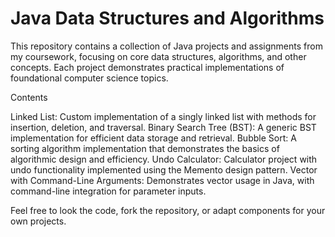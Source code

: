 # Java Data Structures and Algorithms
This repository contains a collection of Java projects and assignments from my coursework, focusing on core data structures, algorithms, and other concepts. Each project demonstrates practical implementations of foundational computer science topics.

Contents

  Linked List: Custom implementation of a singly linked list with methods for insertion, deletion, and traversal.
  Binary Search Tree (BST): A generic BST implementation for efficient data storage and retrieval.
  Bubble Sort: A sorting algorithm implementation that demonstrates the basics of algorithmic design and efficiency.
  Undo Calculator: Calculator project with undo functionality implemented using the Memento design pattern.
  Vector with Command-Line Arguments: Demonstrates vector usage in Java, with command-line integration for parameter inputs.

Feel free to look the code, fork the repository, or adapt components for your own projects.
